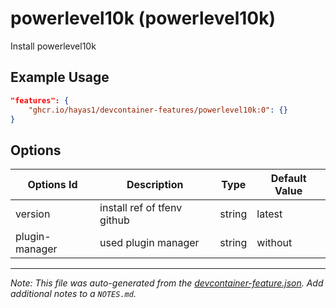 
# powerlevel10k (powerlevel10k)

Install powerlevel10k

## Example Usage

```json
"features": {
    "ghcr.io/hayas1/devcontainer-features/powerlevel10k:0": {}
}
```

## Options

| Options Id | Description | Type | Default Value |
|-----|-----|-----|-----|
| version | install ref of tfenv github | string | latest |
| plugin-manager | used plugin manager | string | without |



---

_Note: This file was auto-generated from the [devcontainer-feature.json](https://github.com/hayas1/devcontainer-features/blob/main/src/powerlevel10k/devcontainer-feature.json).  Add additional notes to a `NOTES.md`._
